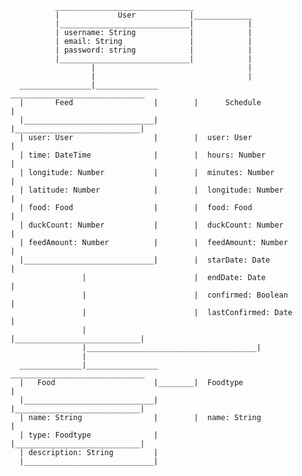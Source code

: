 
              _______________________________
              |             User            |_____________
              |_____________________________|            |
              | username: String            |            |
              | email: String               |            |
              | password: string            |            |
              |_____________________________|            |
                      |                                  |
                      |                                  |
      ________________|______________        ______________________________
      |       Feed                  |        |      Schedule              |
      |_____________________________|        |____________________________|
      | user: User                  |        |  user: User                |
      | time: DateTime              |        |  hours: Number             |
      | longitude: Number           |        |  minutes: Number           |
      | latitude: Number            |        |  longitude: Number         |
      | food: Food                  |        |  food: Food                |
      | duckCount: Number           |        |  duckCount: Number         |
      | feedAmount: Number          |        |  feedAmount: Number        |
      |_____________________________|        |  starDate: Date            |
                    |                        |  endDate: Date             |
                    |                        |  confirmed: Boolean        |
                    |                        |  lastConfirmed: Date       |
                    |                        |____________________________|
                    |______________________________________|
                    |
      ______________|________________        ______________________________
      |   Food                      |________|  Foodtype                  |
      |_____________________________|        |____________________________|
      | name: String                |        |  name: String              |
      | type: Foodtype              |        |____________________________|
      | description: String         |
      |_____________________________|
